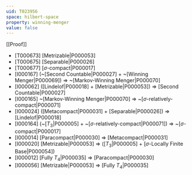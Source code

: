 ```yaml
---
uid: T023956
space: hilbert-space
property: winning-menger
value: false
---
```

[[Proof]]

* [T000673] [Metrizable|P000053]
* [T000675] [Separable|P000026]
* [T000677] [$\sigma$-compact|P000017]
* [I000167] (~[Second Countable|P000027] + ~[Winning Menger|P000069]) => ~[Markov-Winning Menger|P000070]
* [I000062] ([Lindelof|P000018] + [Metrizable|P000053]) => [Second Countable|P000027]
* [I000165] ~[Markov-Winning Menger|P000070] => ~[$\sigma$-relatively-compact|P000071]
* [I000024] ([Metacompact|P000031] + [Separable|P000026]) => [Lindelof|P000018]
* [I000164] (~[$T_3$|P000005] + ~[$\sigma$-relatively-compact|P000071]) => ~[$\sigma$-compact|P000017]
* [I000014] [Paracompact|P000030] => [Metacompact|P000031]
* [I000020] [Metrizable|P000053] => ([$T_3$|P000005] + [$\sigma$-Locally Finite Base|P000054])
* [I000012] [Fully $T_4$|P000035] => [Paracompact|P000030]
* [I000056] [Metrizable|P000053] => [Fully $T_4$|P000035]


